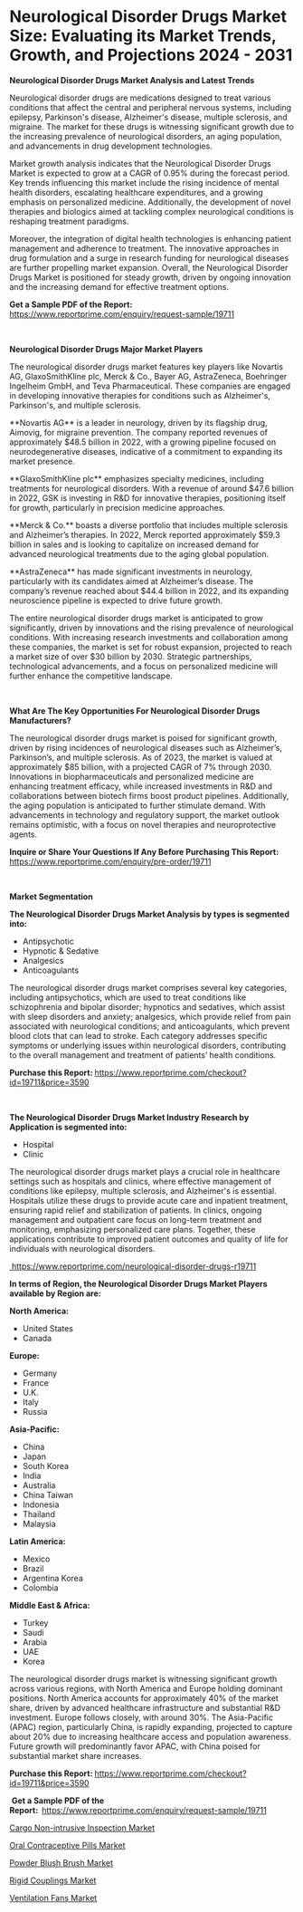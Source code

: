 <p><h1>Neurological Disorder Drugs Market Size: Evaluating its Market Trends, Growth, and Projections 2024 - 2031</h1></p><p><strong>Neurological Disorder Drugs Market Analysis and Latest Trends</strong></p>
<p><p>Neurological disorder drugs are medications designed to treat various conditions that affect the central and peripheral nervous systems, including epilepsy, Parkinson's disease, Alzheimer's disease, multiple sclerosis, and migraine. The market for these drugs is witnessing significant growth due to the increasing prevalence of neurological disorders, an aging population, and advancements in drug development technologies. </p><p>Market growth analysis indicates that the Neurological Disorder Drugs Market is expected to grow at a CAGR of 0.95% during the forecast period. Key trends influencing this market include the rising incidence of mental health disorders, escalating healthcare expenditures, and a growing emphasis on personalized medicine. Additionally, the development of novel therapies and biologics aimed at tackling complex neurological conditions is reshaping treatment paradigms. </p><p>Moreover, the integration of digital health technologies is enhancing patient management and adherence to treatment. The innovative approaches in drug formulation and a surge in research funding for neurological diseases are further propelling market expansion. Overall, the Neurological Disorder Drugs Market is positioned for steady growth, driven by ongoing innovation and the increasing demand for effective treatment options.</p></p>
<p><strong>Get a Sample PDF of the Report:&nbsp;</strong> <a href="https://www.reportprime.com/enquiry/request-sample/19711?utm_campaign=1091&utm_medium=2&utm_source=Github&utm_content=ia&utm_term=02122024&utm_id=neurological-disorder-drugs">https://www.reportprime.com/enquiry/request-sample/19711</a></p>
<p>&nbsp;</p>
<p><strong>Neurological Disorder Drugs Major Market Players</strong></p>
<p><p>The neurological disorder drugs market features key players like Novartis AG, GlaxoSmithKline plc, Merck & Co., Bayer AG, AstraZeneca, Boehringer Ingelheim GmbH, and Teva Pharmaceutical. These companies are engaged in developing innovative therapies for conditions such as Alzheimer's, Parkinson's, and multiple sclerosis.</p><p>**Novartis AG** is a leader in neurology, driven by its flagship drug, Aimovig, for migraine prevention. The company reported revenues of approximately $48.5 billion in 2022, with a growing pipeline focused on neurodegenerative diseases, indicative of a commitment to expanding its market presence.</p><p>**GlaxoSmithKline plc** emphasizes specialty medicines, including treatments for neurological disorders. With a revenue of around $47.6 billion in 2022, GSK is investing in R&D for innovative therapies, positioning itself for growth, particularly in precision medicine approaches.</p><p>**Merck & Co.** boasts a diverse portfolio that includes multiple sclerosis and Alzheimer’s therapies. In 2022, Merck reported approximately $59.3 billion in sales and is looking to capitalize on increased demand for advanced neurological treatments due to the aging global population.</p><p>**AstraZeneca** has made significant investments in neurology, particularly with its candidates aimed at Alzheimer’s disease. The company’s revenue reached about $44.4 billion in 2022, and its expanding neuroscience pipeline is expected to drive future growth.</p><p>The entire neurological disorder drugs market is anticipated to grow significantly, driven by innovations and the rising prevalence of neurological conditions. With increasing research investments and collaboration among these companies, the market is set for robust expansion, projected to reach a market size of over $30 billion by 2030. Strategic partnerships, technological advancements, and a focus on personalized medicine will further enhance the competitive landscape.</p></p>
<p>&nbsp;</p>
<p><strong>What Are The Key Opportunities For Neurological Disorder Drugs Manufacturers?</strong></p>
<p><p>The neurological disorder drugs market is poised for significant growth, driven by rising incidences of neurological diseases such as Alzheimer’s, Parkinson’s, and multiple sclerosis. As of 2023, the market is valued at approximately $85 billion, with a projected CAGR of 7% through 2030. Innovations in biopharmaceuticals and personalized medicine are enhancing treatment efficacy, while increased investments in R&D and collaborations between biotech firms boost product pipelines. Additionally, the aging population is anticipated to further stimulate demand. With advancements in technology and regulatory support, the market outlook remains optimistic, with a focus on novel therapies and neuroprotective agents.</p></p>
<p><strong>Inquire or Share Your Questions If Any Before Purchasing This Report:</strong> <a href="https://www.reportprime.com/enquiry/pre-order/19711?utm_campaign=1091&utm_medium=2&utm_source=Github&utm_content=ia&utm_term=02122024&utm_id=neurological-disorder-drugs">https://www.reportprime.com/enquiry/pre-order/19711</a></p>
<p>&nbsp;</p>
<p><strong>Market Segmentation</strong></p>
<p><strong>The Neurological Disorder Drugs Market Analysis by types is segmented into:</strong></p>
<p><ul><li>Antipsychotic</li><li>Hypnotic & Sedative</li><li>Analgesics</li><li>Anticoagulants</li></ul></p>
<p><p>The neurological disorder drugs market comprises several key categories, including antipsychotics, which are used to treat conditions like schizophrenia and bipolar disorder; hypnotics and sedatives, which assist with sleep disorders and anxiety; analgesics, which provide relief from pain associated with neurological conditions; and anticoagulants, which prevent blood clots that can lead to stroke. Each category addresses specific symptoms or underlying issues within neurological disorders, contributing to the overall management and treatment of patients’ health conditions.</p></p>
<p><strong>Purchase this Report:&nbsp;</strong><a href="https://www.reportprime.com/checkout?id=19711&price=3590&utm_campaign=1091&utm_medium=2&utm_source=Github&utm_content=ia&utm_term=02122024&utm_id=neurological-disorder-drugs">https://www.reportprime.com/checkout?id=19711&price=3590</a></p>
<p>&nbsp;</p>
<p><strong>The Neurological Disorder Drugs Market Industry Research by Application is segmented into:</strong></p>
<p><ul><li>Hospital</li><li>Clinic</li></ul></p>
<p><p>The neurological disorder drugs market plays a crucial role in healthcare settings such as hospitals and clinics, where effective management of conditions like epilepsy, multiple sclerosis, and Alzheimer's is essential. Hospitals utilize these drugs to provide acute care and inpatient treatment, ensuring rapid relief and stabilization of patients. In clinics, ongoing management and outpatient care focus on long-term treatment and monitoring, emphasizing personalized care plans. Together, these applications contribute to improved patient outcomes and quality of life for individuals with neurological disorders.</p></p>
<p><a href="https://www.reportprime.com/neurological-disorder-drugs-r19711?utm_campaign=1091&utm_medium=2&utm_source=Github&utm_content=ia&utm_term=02122024&utm_id=neurological-disorder-drugs">&nbsp;https://www.reportprime.com/neurological-disorder-drugs-r19711</a></p>
<p><strong>In terms of Region, the Neurological Disorder Drugs Market Players available by Region are:</strong></p>
<p>
    <p> <strong> North America: </strong>
        <ul>
            <li>United States</li>
            <li>Canada</li>
        </ul>
        </p> 
    <p> <strong> Europe: </strong>
        <ul>
            <li>Germany</li>
            <li>France</li>
            <li>U.K.</li>
            <li>Italy</li>
            <li>Russia</li>
        </ul>
        </p> 
    <p> <strong> Asia-Pacific: </strong>
        <ul>
            <li>China</li>
            <li>Japan</li>
            <li>South Korea</li>
            <li>India</li>
            <li>Australia</li>
            <li>China Taiwan</li>
            <li>Indonesia</li>
            <li>Thailand</li>
            <li>Malaysia</li>
        </ul>
        </p> 
    <p> <strong> Latin America: </strong>
        <ul>
            <li>Mexico</li>
            <li>Brazil</li>
            <li>Argentina Korea</li>
            <li>Colombia</li>
        </ul>
        </p> 
    <p> <strong> Middle East & Africa: </strong>
        <ul>
            <li>Turkey</li>
            <li>Saudi</li>
            <li>Arabia</li>
            <li>UAE</li>
            <li>Korea</li>
        </ul>
    </p>
    </p>
<p><p>The neurological disorder drugs market is witnessing significant growth across various regions, with North America and Europe holding dominant positions. North America accounts for approximately 40% of the market share, driven by advanced healthcare infrastructure and substantial R&D investment. Europe follows closely, with around 30%. The Asia-Pacific (APAC) region, particularly China, is rapidly expanding, projected to capture about 20% due to increasing healthcare access and population awareness. Future growth will predominantly favor APAC, with China poised for substantial market share increases.</p></p>
<p><strong>Purchase this Report: </strong><a href="https://www.reportprime.com/checkout?id=19711&price=3590&utm_campaign=1091&utm_medium=2&utm_source=Github&utm_content=ia&utm_term=02122024&utm_id=neurological-disorder-drugs">https://www.reportprime.com/checkout?id=19711&price=3590</a></p>
<p>&nbsp;<strong>Get a Sample PDF of the Report:&nbsp;&nbsp;</strong><a href="https://www.reportprime.com/enquiry/request-sample/19711?utm_campaign=1091&utm_medium=2&utm_source=Github&utm_content=ia&utm_term=02122024&utm_id=neurological-disorder-drugs">https://www.reportprime.com/enquiry/request-sample/19711</a></p>
<p><strong></strong></p>
<p><p><a href="https://issuu.com/reportprime-2/docs/cargo-non-intrusive-inspection-market-size-2030.pp?utm_campaign=1091&utm_medium=2&utm_source=Github&utm_content=ia&utm_term=02122024&utm_id=neurological-disorder-drugs">Cargo Non-intrusive Inspection Market</a></p><p><a href="https://github.com/MariaWashington76/Market-Research-Report-List-1/blob/main/oral-contraceptive-pills-market.md?utm_campaign=1091&utm_medium=2&utm_source=Github&utm_content=ia&utm_term=02122024&utm_id=neurological-disorder-drugs">Oral Contraceptive Pills Market</a></p><p><a href="https://issuu.com/reportprime-2/docs/powder-blush-brush-market-size-2030.pptx?utm_campaign=1091&utm_medium=2&utm_source=Github&utm_content=ia&utm_term=02122024&utm_id=neurological-disorder-drugs">Powder Blush Brush Market</a></p><p><a href="https://www.linkedin.com/pulse/research-report-value-market-segmentation-share-analysis-rigid-2eioe?utm_campaign=1091&utm_medium=2&utm_source=Github&utm_content=ia&utm_term=02122024&utm_id=neurological-disorder-drugs">Rigid Couplings Market</a></p><p><a href="https://www.linkedin.com/pulse/latest-trend-analysis-ventilation-fans-market-suggests-steady-vmbie?utm_campaign=1091&utm_medium=2&utm_source=Github&utm_content=ia&utm_term=02122024&utm_id=neurological-disorder-drugs">Ventilation Fans Market</a></p></p>